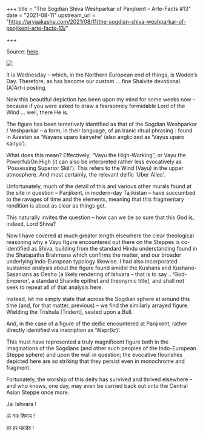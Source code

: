 +++
title = "The Sogdian Shiva Weshparkar of Panjikent – Arte-Facts #13"
date = "2021-08-11"
upstream_url = "https://aryaakasha.com/2021/08/11/the-sogdian-shiva-weshparkar-of-panjikent-arte-facts-13/"

+++

Source: [here](https://aryaakasha.com/2021/08/11/the-sogdian-shiva-weshparkar-of-panjikent-arte-facts-13/).

![](https://aryaakasha.files.wordpress.com/2021/08/weshparkar-panjikent-shiva.png?w=680)

It is Wednesday – which, in the Northern European end of things, is Woden’s Day. Therefore, as has become our custom … fine Shaivite devotional (A)Art-i posting.

Now this beautiful depiction has been upon my mind for some weeks now – because if you were asked to draw a fearsomely formidable Lord of the Wind … well, there He is.

The figure has been tentatively identified as that of the Sogdian Weshparkar / Veshparkar – a form, in their language, of an Iranic ritual phrasing : found in Avestan as ‘Wayaos uparo kairyehe’ (also anglicized as ‘Vayus uparo kairyo’).

What does this mean? Effectively, “Vayu the High-Working”, or Vayu the Powerful/On High (it can also be interpreted rather less evocatively as ‘Possessing Superior Skill’). This refers to the Wind (Vayu) in the upper atmosphere. And most certainly, the relevant deific ‘Uber Alles’.

Unfortunately, much of the detail of this and various other murals found at the site in question – Panjikent, in modern-day Tajikistan – have succumbed to the ravages of time and the elements, meaning that this fragmentary rendition is about as clear as things get.

This naturally invites the question – how can we be so sure that this God is, indeed, Lord Shiva?

Now I have covered at much greater length elsewhere the clear theological reasoning why a Vayu figure encountered out there on the Steppes is co-identified as Shiva; building from the standard Hindu understanding found in the Shatapatha Brahmana which confirms the matter, and our broader underlying Indo-European typology likewise. I had also incorporated sustained analysis about the figure found amidst the Kushans and Kushano-Sasanians as Oesho \[a likely rendering of Ishvara – that is to say .. ‘God-Emperor’, a standard Shaivite epithet and theonymic title\], and shall not seek to repeat all of that analysis here.

Instead, let me simply state that across the Sogdian sphere at around this time (and, for that matter, previous) – we find the similarly arrayed figure. Wielding the Trishula \[Trident\], seated upon a Bull.

And, in the case of a figure of the deific encountered at Panjikent, rather directly identified via inscription as ‘Wspr(kr)’.

This must have represented a truly magnificent figure both in the imaginations of the Sogdians (and other such peoples of the Indo-European Steppe sphere) and upon the wall in question; the evocative flourishes depicted here are so striking that they persist even in monochrome and fragment.

Fortunately, the worship of this deity has survived and thrived elsewhere – and who knows, one day, may even be carried back out onto the Central Asian Steppe once more.

Jai Ishvara !

ॐ नमः शिवाय !

हर हर महादेव !